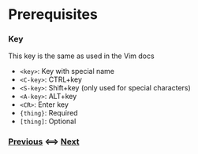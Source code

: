 # Prerequisites

### Key

This key is the same as used in the Vim docs

- `<key>`: Key with special name
- `<C-key>`: CTRL+key
- `<S-key>`: Shift+key (only used for special characters)
- `<A-key>`: ALT+key
- `<CR>`: Enter key
- `{thing}`: Required
- `[thing]`: Optional

### [Previous](/README.md) <==> [Next](/Tutorial/01_Basic_Keybindings.md)
